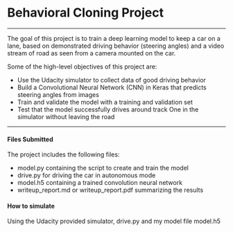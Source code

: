 # Behavioral Cloning Project

---

The goal of this project is to train a deep learning model to keep a car on a lane, based on demonstrated driving behavior (steering angles) and a video stream of road as seen from a camera mounted on the car.

Some of the high-level objectives of this project are:
* Use the Udacity simulator to collect data of good driving behavior
* Build a Convolutional Neural Network (CNN) in Keras that predicts steering angles from images
* Train and validate the model with a training and validation set
* Test that the model successfully drives around track One in the simulator without leaving the road

[//]: # (Image References)

[image1]: ./Lenet1.png "Model Visualization"
[image1.5]: ./steering_angles_hist.png "Distribution of Steering Angles"
[image2]: ./image1.jpg "Training Image"
[image3]: ./image2.jpg "Training Image"
[image4]: ./image3.jpg "Training Image"
[image5]: ./image4.jpg "Training Image"
[image6]: ./image5.jpg "Training Image"
[image7]: ./image6.jpg "Training Image"
[image8]: ./image7.jpg "Training Image"

---
#### Files Submitted

The project includes the following files:
* model.py containing the script to create and train the model
* drive.py for driving the car in autonomous mode
* model.h5 containing a trained convolution neural network 
* writeup_report.md or writeup_report.pdf summarizing the results

#### How to simulate 
Using the Udacity provided simulator, drive.py and my model file model.h5
